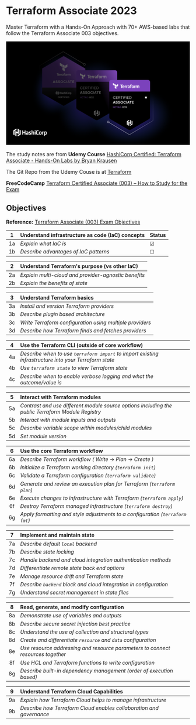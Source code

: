 # Terraform Associate 2023
Master Terraform with a Hands-On Approach with 70+ AWS-based labs that follow the Terraform Associate 003 objectives.

![Alt text](assets/TF_associate_003.png)

The study notes are from **Udemy Course** [HashiCorp Certified: Terraform Associate - Hands-On Labs by Bryan Krausen](https://www.udemy.com/course/terraform-hands-on-labs/)

The Git Repo from the Udemy Couse is at [Terraform](https://github.com/btkrausen/hashicorp/tree/master/terraform)

**FreeCodeCamp** [Terraform Certified Associate (003) – How to Study for the Exam](https://www.freecodecamp.org/news/terraform-certified-associate-003-study-notes/)

## Objectives
**Reference:** [Terraform Associate (003) Exam Objectives](https://developer.hashicorp.com/certifications/infrastructure-automation)

|**1** |**Understand infrastructure as code (IaC) concepts**|**Status**|
|:-----:|:--------------|-----|
|1a	|_Explain what IaC is_| &#x2611; |
|1b	|_Describe advantages of IaC patterns_| &#x2610; |

|**2**	|**Understand Terraform's purpose (vs other IaC)**|
|:-----:|:--------------|
|2a	|_Explain multi-cloud and provider-agnostic benefits_|
|2b	|_Explain the benefits of state_|

|**3**	|**Understand Terraform basics**|
|:-----:|:--------------|
|3a	|_Install and version Terraform providers_|
|3b	|_Describe plugin based architecture_|
|3c	|_Write Terraform configuration using multiple providers_|
|3d	|_Describe how Terraform finds and fetches providers_|

|**4**	|**Use the Terraform CLI (outside of core workflow)**|
|:-----:|:--------------|
|4a	|_Describe when to use `terraform import` to import existing infrastructure into your Terraform state_|
|4b	|_Use `terraform state` to view Terraform state_|
|4c	|_Describe when to enable verbose logging and what the outcome/value is_|

|**5**	|**Interact with Terraform modules**|
|:-----:|:--------------|
|5a	|_Contrast and use different module source options including the public Terraform Module Registry_|
|5b	|_Interact with module inputs and outputs_|
|5c	|_Describe variable scope within modules/child modules_|
|5d	|_Set module version_|

|**6**	|**Use the core Terraform workflow**|
|:-----:|:--------------|
|6a	|_Describe Terraform workflow ( Write -> Plan -> Create )_|
|6b	|_Initialize a Terraform working directory (`terraform init`)_|
|6c	|_Validate a Terraform configuration (`terraform validate`)_|
|6d	|_Generate and review an execution plan for Terraform (`terraform plan`)_|
|6e	|_Execute changes to infrastructure with Terraform (`terraform apply`)_|
|6f	|_Destroy Terraform managed infrastructure (`terraform destroy`)_|
|6g	|_Apply formatting and style adjustments to a configuration (`terraform fmt`)_|

|**7**	|**Implement and maintain state**|
|:-----:|:--------------|
|7a	|_Describe default `local` backend_|
|7b	|_Describe state locking_|
|7c	|_Handle backend and cloud integration authentication methods_|
|7d	|_Differentiate remote state back end options_|
|7e	|_Manage resource drift and Terraform state_|
|7f	|_Describe `backend` block and cloud integration in configuration_|
|7g	|_Understand secret management in state files_|

|**8**	|**Read, generate, and modify configuration**|
|:-----:|:--------------|
|8a	|_Demonstrate use of variables and outputs_|
|8b	|_Describe secure secret injection best practice_|
|8c	|_Understand the use of collection and structural types_|
|8d	|_Create and differentiate `resource` and `data` configuration_|
|8e	|_Use resource addressing and resource parameters to connect resources together_|
|8f	|_Use HCL and Terraform functions to write configuration_|
|8g	|_Describe built-in dependency management (order of execution based)_|

|**9**	|**Understand Terraform Cloud Capabilities**|
|:-----:|:--------------|
|9a	|_Explain how Terraform Cloud helps to manage infrastructure_|
|9b	|_Describe how Terraform Cloud enables collaboration and governance_|
